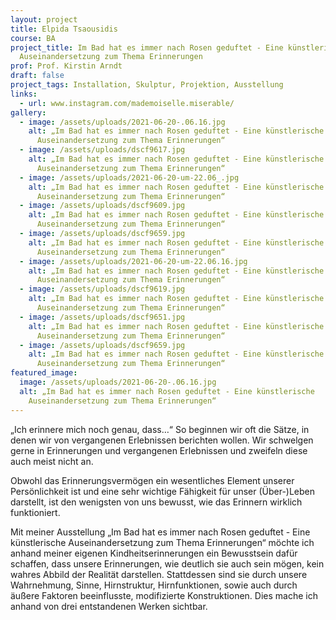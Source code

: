 ```yaml
---
layout: project
title: Elpida Tsaousidis
course: BA
project_title: Im Bad hat es immer nach Rosen geduftet - Eine künstlerische
  Auseinandersetzung zum Thema Erinnerungen
prof: Prof. Kirstin Arndt
draft: false
project_tags: Installation, Skulptur, Projektion, Ausstellung
links:
  - url: www.instagram.com/mademoiselle.miserable/
gallery:
  - image: /assets/uploads/2021-06-20-.06.16.jpg
    alt: „Im Bad hat es immer nach Rosen geduftet - Eine künstlerische
      Auseinandersetzung zum Thema Erinnerungen“
  - image: /assets/uploads/dscf9617.jpg
    alt: „Im Bad hat es immer nach Rosen geduftet - Eine künstlerische
      Auseinandersetzung zum Thema Erinnerungen“
  - image: /assets/uploads/2021-06-20-um-22.06_.jpg
    alt: „Im Bad hat es immer nach Rosen geduftet - Eine künstlerische
      Auseinandersetzung zum Thema Erinnerungen“
  - image: /assets/uploads/dscf9609.jpg
    alt: „Im Bad hat es immer nach Rosen geduftet - Eine künstlerische
      Auseinandersetzung zum Thema Erinnerungen“
  - image: /assets/uploads/dscf9659.jpg
    alt: „Im Bad hat es immer nach Rosen geduftet - Eine künstlerische
      Auseinandersetzung zum Thema Erinnerungen“
  - image: /assets/uploads/2021-06-20-um-22.06.16.jpg
    alt: „Im Bad hat es immer nach Rosen geduftet - Eine künstlerische
      Auseinandersetzung zum Thema Erinnerungen“
  - image: /assets/uploads/dscf9619.jpg
    alt: „Im Bad hat es immer nach Rosen geduftet - Eine künstlerische
      Auseinandersetzung zum Thema Erinnerungen“
  - image: /assets/uploads/dscf9651.jpg
    alt: „Im Bad hat es immer nach Rosen geduftet - Eine künstlerische
      Auseinandersetzung zum Thema Erinnerungen“
  - image: /assets/uploads/dscf9659.jpg
    alt: „Im Bad hat es immer nach Rosen geduftet - Eine künstlerische
      Auseinandersetzung zum Thema Erinnerungen“
featured_image:
  image: /assets/uploads/2021-06-20-.06.16.jpg
  alt: „Im Bad hat es immer nach Rosen geduftet - Eine künstlerische
    Auseinandersetzung zum Thema Erinnerungen“
---
```

„Ich erinnere mich noch genau, dass…“ So beginnen wir oft die Sätze, in denen wir von vergangenen Erlebnissen berichten wollen. Wir schwelgen gerne in Erinnerungen und vergangenen Erlebnissen und zweifeln diese auch meist nicht an.

Obwohl das Erinnerungsvermögen ein wesentliches Element unserer Persönlichkeit ist und eine sehr wichtige Fähigkeit für unser (Über-)Leben darstellt, ist den wenigsten von uns bewusst, wie das Erinnern wirklich funktioniert. 

Mit meiner Ausstellung „Im Bad hat es immer nach Rosen geduftet - Eine künstlerische Auseinandersetzung zum Thema Erinnerungen“ möchte ich anhand meiner eigenen Kindheitserinnerungen ein Bewusstsein dafür schaffen, dass unsere Erinnerungen, wie deutlich sie auch sein mögen, kein wahres Abbild der Realität darstellen. Stattdessen sind sie durch unsere Wahrnehmung, Sinne, Hirnstruktur, Hirnfunktionen, sowie auch durch äußere Faktoren beeinflusste, modifizierte Konstruktionen. Dies mache ich anhand von drei entstandenen Werken sichtbar.